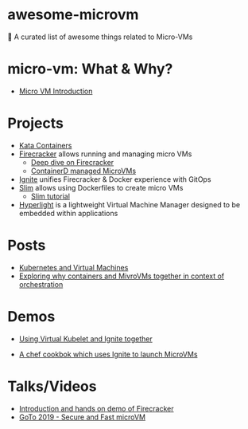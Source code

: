 # awesome-microvm

🎉 A curated list of awesome things related to Micro-VMs


# micro-vm: What & Why?
- [Micro VM Introduction](https://searchsecurity.techtarget.com/definition/micro-VM-micro-virtual-machine)

# Projects

- [Kata Containers](https://github.com/kata-containers/runtime)
- [Firecracker](https://github.com/firecracker-microvm/firecracker) allows running and managing micro VMs
	- [Deep dive on Firecracker](https://lwn.net/Articles/775736/)
	- [ContainerD managed MicroVMs](https://github.com/firecracker-microvm/firecracker-containerd)
- [Ignite](https://github.com/weaveworks/ignite) unifies Firecracker & Docker experience with GitOps
- [Slim](https://github.com/ottomatica/slim/) allows using Dockerfiles to create micro VMs
	- [Slim tutorial](https://dev.to/chrisparnin/slim-create-a-micro-vm-from-a-dockerfile-21od)
- [Hyperlight](https://github.com/hyperlight-dev/hyperlight) is a lightweight Virtual Machine Manager designed to be embedded within applications

# Posts

- [Kubernetes and Virtual Machines](https://tech.paulcz.net/blog/future-of-kubernetes-is-virtual-machines/)
- [Exploring why containers and MivroVMs together in context of orchestration](https://www.infoq.com/articles/containers-hypervisors-2019/)

# Demos

- [Using Virtual Kubelet and Ignite together](https://github.com/chanwit/vkignite)

- [A chef cookbok which uses Ignite to launch MicroVMs](https://github.com/begleybrothers/ignite.chef)

# Talks/Videos

- [Introduction and hands on demo of Firecracker](https://www.youtube.com/watch?v=JU-zp1dTC58)
- [GoTo 2019 - Secure and Fast microVM](https://www.youtube.com/watch?v=oKKOBsqQndY)

